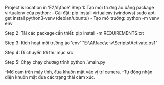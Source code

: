 Project is location in 'E:\AI\face'
Step 1: Tạo môi trường ảo bằng package virtualenv của python:
    - Cài đặt: 
            pip install virtualenv (windows)
            sudo apt-get install python3-venv (debian/ubuntu)
    - Tạo môi trường:
            python -m venv env

Step 2: Tải các package cần thiết: pip install -m REQUIREMENTS.txt

Step 3: Kích hoạt môi trường ảo 'env' 
"E:\AI\face\env\Scripts\Activate.ps1"

Step 4: Di chuyển tới thư mục src

Step 5: Chạy chạy chương trình
python .\main.py

-Mở cam trên máy tính, đưa khuôn mặt vào vị trí camera.
-Tự động nhận diện khuôn mặt đưa các trạng thái cảm xúc.